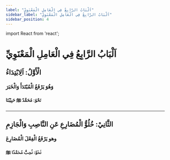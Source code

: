 ```yaml
---
label: "اَلْبَابُ الرَّابِعُ فِي الْعَامِلِ الْمَعْنَوِيِّ"
sidebar_label: "اَلْبَابُ الرَّابِعُ فِي الْعَامِلِ الْمَعْنَوِيِّ"
sidebar_position: 4
---
```


import React from 'react';

# اَلْبَابُ الرَّابِعُ فِي الْعَامِلِ الْمَعْنَوِيِّ

## الْأَوَّلُ: اَلِابْتِدَاءُ

### وَهُوَ يَرْفَعُ الْمُبْتَدَأَ وَالْخَبَرَ

#### نَحْوُ: مُحَمَّدٌ ﷺ حَبِيْبُنَا

---

## الثَّانِيْ: خُلُوُّ الْمُضَارِعِ عَنِ النَّاصِبِ وَالْجَازِمِ

### وهو يَرْفَعُ الْفِعْلَ الْمُضَارِعَ

#### نَحْوُ: نُحِبُّ مُحَمَّدًا ﷺ
